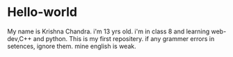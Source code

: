 # Hello-world
My name is Krishna Chandra.
i'm 13 yrs old.
i'm in class 8 and learning web-dev,C++ and python.
This is my first repositery.
if any grammer errors in setences, ignore them.
mine english is weak.

